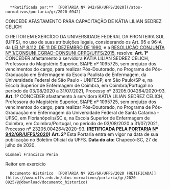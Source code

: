       **Retificada por:**  [PORTARIA Nº 942/GR/UFFS/2020](/atos-normativos/portaria/gr/2020-0942) 

   CONCEDE AFASTAMENTO PARA CAPACITAÇÃO DE KÁTIA LILIAN SEDREZ CELICH  

 O REITOR EM EXERCÍCIO DA UNIVERSIDADE FEDERAL DA FRONTEIRA SUL (UFFS), no uso de suas atribuições legais, considerando os Art. 95 e 96-A da [LEI Nº 8.112, DE 11 DE DEZEMBRO DE 1990](http://www.planalto.gov.br/ccivil_03/leis/l8112cons.htm), e a [RESOLUÇÃO CONJUNTA Nº 1/CONSUNI CGRAD-CONSUNI CPPG/UFFS/2015](https://www.uffs.edu.br/atos-normativos/resolucao/consunicgrad-consunicppg/2015-0001), resolve:   **Art. 1º**  CONCEDER afastamento à servidora KÁTIA LILIAN SEDREZ CELICH, Professora do Magistério Superior, SIAPE nº 1095725, sem prejuízo dos vencimentos do cargo, para realizar Pós-Doutorado, no Programa de Pós-Graduação em Enfermagem da Escola Paulista de Enfermagem, da Universidade Federal de São Paulo - UNIFESP, em São Paulo/SP e, na Escola Superior de Enfermagem de Coimbra, em Coimbra/Portugal no período de 03/08/2020 a 31/07/2021, Processo nº 23205.004264/2020-93. **Art. 1º** CONCEDER afastamento à servidora KÁTIA LILIAN SEDREZ CELICH, Professora do Magistério Superior, SIAPE nº 1095725, sem prejuízo dos vencimentos do cargo, para realizar Pós-Doutorado, no Programa de Pós-Graduação em Enfermagem da Universidade Federal de Santa Catarina - UFSC, em Florianópolis/SC e, na Escola Superior de Enfermagem de Coimbra, em Coimbra/Portugal, no período de 03/08/2020 a 31/07/2021, Processo nº 23205.004264/2020-93. **(RETIFICADA PELA [PORTARIA Nº 942/GR/UFFS/2020](https://www.uffs.edu.br/atos-normativos/portaria/gr/2020-0942))**   **Art. 2º**  Esta Portaria entra em vigor na data de sua publicação no Boletim Oficial da UFFS.        **Data do ato:** Chapecó-SC, 27 de julho de 2020.   
 

    Gismael Francisco Perin   
 Reitor em exercício 

      Documento Histórico  [PORTARIA Nº 925/GR/UFFS/2020 (RETIFICADA)](https://www.uffs.edu.br/atos-normativos/portaria/gr/2020-0925/@@download/documento_historico)     
      